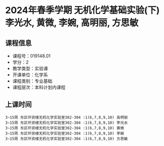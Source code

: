 # 2024年春季学期 无机化学基础实验(下) 李光水, 黄微, 李婉, 高明丽, 方思敏






## 课程信息

- 课程号：019148.01
- 学分：2
- 教学类型：实验课
- 开课单位：化学系
- 课程类别：专业基础
- 课程层次：本科计划内课程

## 上课时间

```
3~15周 东区环资楼无机化学实验室302-304 :1(6,7,8,9,10) 高明丽
3~15周 东区环资楼无机化学实验室302-304 :1(6,7,8,9,10) 李光水
3~15周 东区环资楼无机化学实验室302-304 :1(6,7,8,9,10) 黄微
3~15周 东区环资楼无机化学实验室302-304 :1(6,7,8,9,10) 李婉
3~15周 东区环资楼无机化学实验室302-304 :1(6,7,8,9,10) 方思敏
```

